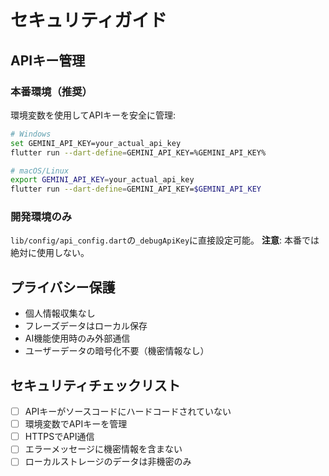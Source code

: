 # セキュリティガイド

## APIキー管理

### 本番環境（推奨）
環境変数を使用してAPIキーを安全に管理:

```bash
# Windows
set GEMINI_API_KEY=your_actual_api_key
flutter run --dart-define=GEMINI_API_KEY=%GEMINI_API_KEY%

# macOS/Linux  
export GEMINI_API_KEY=your_actual_api_key
flutter run --dart-define=GEMINI_API_KEY=$GEMINI_API_KEY
```

### 開発環境のみ
`lib/config/api_config.dart`の`_debugApiKey`に直接設定可能。
**注意**: 本番では絶対に使用しない。

## プライバシー保護
- 個人情報収集なし
- フレーズデータはローカル保存
- AI機能使用時のみ外部通信
- ユーザーデータの暗号化不要（機密情報なし）

## セキュリティチェックリスト
- [ ] APIキーがソースコードにハードコードされていない
- [ ] 環境変数でAPIキーを管理
- [ ] HTTPSでAPI通信
- [ ] エラーメッセージに機密情報を含まない
- [ ] ローカルストレージのデータは非機密のみ